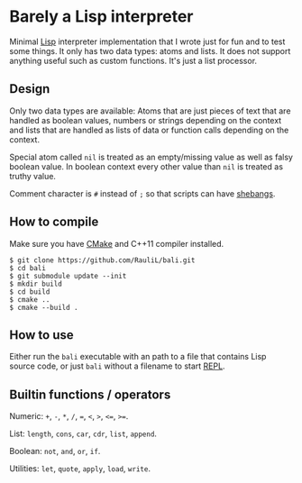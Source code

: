 # Barely a Lisp interpreter

Minimal [Lisp] interpreter implementation that I wrote just for fun and to
test some things. It only has two data types: atoms and lists. It does not
support anything useful such as custom functions. It's just a list processor.

## Design

Only two data types are available: Atoms that are just pieces of text that are
handled as boolean values, numbers or strings depending on the context and
lists that are handled as lists of data or function calls depending on the
context.

Special atom called `nil` is treated as an empty/missing value as well as falsy
boolean value. In boolean context every other value than `nil` is treated as
truthy value.

Comment character is `#` instead of `;` so that scripts can have [shebangs].

## How to compile

Make sure you have [CMake] and C++11 compiler installed.

```shell
$ git clone https://github.com/RauliL/bali.git
$ cd bali
$ git submodule update --init
$ mkdir build
$ cd build
$ cmake ..
$ cmake --build .
```

## How to use

Either run the `bali` executable with an path to a file that contains Lisp
source code, or just `bali` without a filename to start [REPL].

## Builtin functions / operators

Numeric: `+`, `-`, `*`, `/`, `=`, `<`, `>`, `<=`, `>=`.

List: `length`, `cons`, `car`, `cdr`, `list`, `append`.

Boolean: `not`, `and`, `or`, `if`.

Utilities: `let`, `quote`, `apply`, `load`, `write`.

[Lisp]: https://en.wikipedia.org/wiki/Lisp_(programming_language)
[shebangs]: https://en.wikipedia.org/wiki/Shebang_(Unix)
[CMake]: https://www.cmake.org
[REPL]: https://en.wikipedia.org/wiki/Read%E2%80%93eval%E2%80%93print_loop
